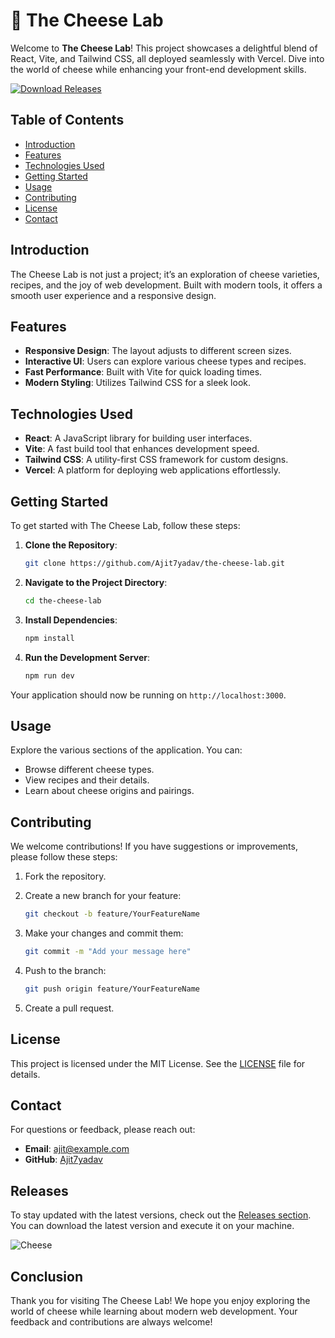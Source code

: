# 🧀 The Cheese Lab

Welcome to **The Cheese Lab**! This project showcases a delightful blend of React, Vite, and Tailwind CSS, all deployed seamlessly with Vercel. Dive into the world of cheese while enhancing your front-end development skills.

[![Download Releases](https://img.shields.io/badge/Download%20Releases-Click%20Here-blue)](https://github.com/Ajit7yadav/the-cheese-lab/releases)

## Table of Contents

- [Introduction](#introduction)
- [Features](#features)
- [Technologies Used](#technologies-used)
- [Getting Started](#getting-started)
- [Usage](#usage)
- [Contributing](#contributing)
- [License](#license)
- [Contact](#contact)

## Introduction

The Cheese Lab is not just a project; it’s an exploration of cheese varieties, recipes, and the joy of web development. Built with modern tools, it offers a smooth user experience and a responsive design.

## Features

- **Responsive Design**: The layout adjusts to different screen sizes.
- **Interactive UI**: Users can explore various cheese types and recipes.
- **Fast Performance**: Built with Vite for quick loading times.
- **Modern Styling**: Utilizes Tailwind CSS for a sleek look.

## Technologies Used

- **React**: A JavaScript library for building user interfaces.
- **Vite**: A fast build tool that enhances development speed.
- **Tailwind CSS**: A utility-first CSS framework for custom designs.
- **Vercel**: A platform for deploying web applications effortlessly.

## Getting Started

To get started with The Cheese Lab, follow these steps:

1. **Clone the Repository**:
   ```bash
   git clone https://github.com/Ajit7yadav/the-cheese-lab.git
   ```

2. **Navigate to the Project Directory**:
   ```bash
   cd the-cheese-lab
   ```

3. **Install Dependencies**:
   ```bash
   npm install
   ```

4. **Run the Development Server**:
   ```bash
   npm run dev
   ```

Your application should now be running on `http://localhost:3000`.

## Usage

Explore the various sections of the application. You can:

- Browse different cheese types.
- View recipes and their details.
- Learn about cheese origins and pairings.

## Contributing

We welcome contributions! If you have suggestions or improvements, please follow these steps:

1. Fork the repository.
2. Create a new branch for your feature:
   ```bash
   git checkout -b feature/YourFeatureName
   ```

3. Make your changes and commit them:
   ```bash
   git commit -m "Add your message here"
   ```

4. Push to the branch:
   ```bash
   git push origin feature/YourFeatureName
   ```

5. Create a pull request.

## License

This project is licensed under the MIT License. See the [LICENSE](LICENSE) file for details.

## Contact

For questions or feedback, please reach out:

- **Email**: ajit@example.com
- **GitHub**: [Ajit7yadav](https://github.com/Ajit7yadav)

## Releases

To stay updated with the latest versions, check out the [Releases section](https://github.com/Ajit7yadav/the-cheese-lab/releases). You can download the latest version and execute it on your machine.

![Cheese](https://source.unsplash.com/featured/?cheese)

## Conclusion

Thank you for visiting The Cheese Lab! We hope you enjoy exploring the world of cheese while learning about modern web development. Your feedback and contributions are always welcome!